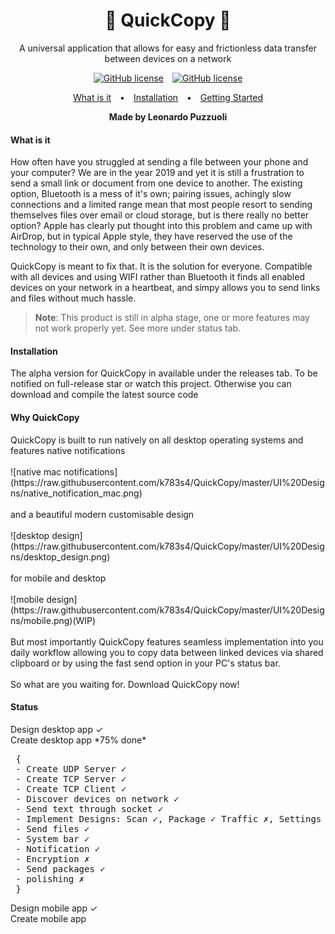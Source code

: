 <h1 align="center">🏹 QuickCopy 💾</h1>
<p align="center">A universal application that allows for easy and frictionless data transfer between devices on a network</p>

<p align="center">

<a>
<a style="margin: 0 5px" href="https://opensource.org/licenses/Apache"><img src="https://img.shields.io/badge/license-Apache-%23feca57" alt="GitHub license"></a>
</a>

<a>
<a style="margin: 0 5px" href="https://opensource.org/licenses/Apache"><img src="https://img.shields.io/badge/status-alpha-%51AB75" alt="GitHub license"></a>
</a>

</p>

<p align="center">
  <a style="padding: 0 10px;" href="#what-is-it">What is it</a> •
  <a style="padding: 0 10px;" href="#installation">Installation</a> •
  <a style="padding: 0 10px;" href="#getting-started">Getting Started</a>
</p>

<p align="center"><b>Made by Leonardo Puzzuoli</b><p>

<p align="center"><h4 align="left">What is it</h4>
How often have you struggled at sending a file between your phone and your computer?
We are in the year 2019 and yet it is still a frustration to send a small link or document from one device to another. The existing option, Bluetooth is a mess of it's own; pairing issues, achingly slow connections and a limited range mean that most people resort to sending themselves files over email or cloud storage, but is there really no better option?
Apple has clearly put thought into this problem and came up with AirDrop, but in typical Apple style, they have reserved the use of the technology to their own, and only between their own devices.
</p>
<p> QuickCopy is meant to fix that. It is the solution for everyone. Compatible with all devices and using WIFI rather than Bluetooth it finds all enabled devices on your network in a heartbeat, and simpy allows you to send links and files without much hassle.


> <b>Note</b>: This product is still in alpha stage, one or more features may not work properly yet. See more under status tab.

<p align="center"><h4 align = "left"> Installation</h4></p>
<p> The alpha version for QuickCopy in available under the releases tab. To be notified on full-release star or watch this project. Otherwise you can download and compile the latest source code</p>

<p align="center"><h4 align = "left"> Why QuickCopy</h4></p>
QuickCopy is built to run natively on all desktop operating systems and features native notifications</br></br>
![native mac notifications](https://raw.githubusercontent.com/k783s4/QuickCopy/master/UI%20Designs/native_notification_mac.png)
</br></br>
and a beautiful modern customisable design </br></br>
![desktop design](https://raw.githubusercontent.com/k783s4/QuickCopy/master/UI%20Designs/desktop_design.png)
</br></br>for mobile and desktop </br></br>
![mobile design](https://raw.githubusercontent.com/k783s4/QuickCopy/master/UI%20Designs/mobile.png)(WIP)
</br></br>
But most importantly QuickCopy features seamless implementation into you daily workflow allowing you to  copy data between linked devices via shared clipboard or by using the fast send option in your PC's status bar.</br></br>
So what are you waiting for. Download QuickCopy now!
<!--
![fast sent](UI Designs/)
-->
<p align="center"><h4 align = "left"> Status</h4></p>
<p>
Design desktop app ✓</br>
Create desktop app *75% done*</br>
<pre>
 {
 - Create UDP Server ✓
 - Create TCP Server ✓
 - Create TCP Client ✓
 - Discover devices on network ✓
 - Send text through socket ✓
 - Implement Designs: Scan ✓, Package ✓ Traffic ✗, Settings ✓
 - Send files ✓
 - System bar ✓
 - Notification ✓
 - Encryption ✗
 - Send packages ✓
 - polishing ✗
 }
</pre>
Design mobile app ✓</br>
Create mobile app</p>
